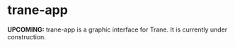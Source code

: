 # trane-app

**UPCOMING:** trane-app is a graphic interface for Trane. It is currently under construction.